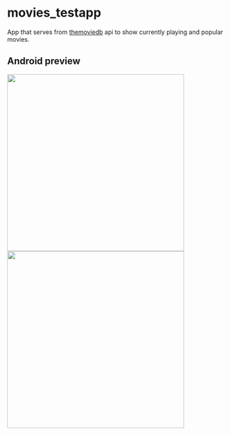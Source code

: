 # movies_testapp

App that serves from [themoviedb](https://www.themoviedb.org/) api to show currently playing and popular movies.

## Android preview

<p float="left">
  <img src="https://user-images.githubusercontent.com/15247360/227999725-a0eb741b-d79d-412a-aebb-9d649f6aedfb.png" width="408" />   
  <img src="https://user-images.githubusercontent.com/15247360/227999380-d9ddeabc-a34a-43a7-bebc-45660dfd96af.png" width="408" />
</p>
